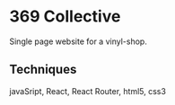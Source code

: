 # 369 Collective
Single page website for a vinyl-shop.

## Techniques 
javaSript, React, React Router, html5, css3